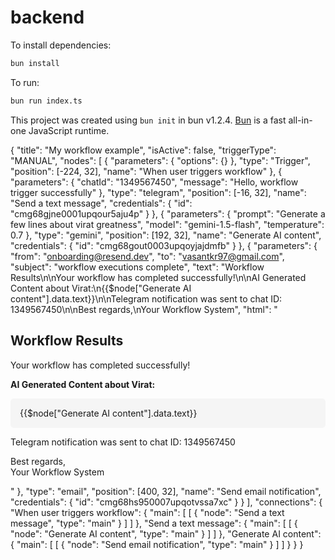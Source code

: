 # backend

To install dependencies:

```bash
bun install
```

To run:

```bash
bun run index.ts
```

This project was created using `bun init` in bun v1.2.4. [Bun](https://bun.sh) is a fast all-in-one JavaScript runtime.


{
  "title": "My workflow example",
  "isActive": false,
  "triggerType": "MANUAL",
  "nodes": [
    {
      "parameters": {
        "options": {}
      },
      "type": "Trigger",
      "position": [-224, 32],
      "name": "When user triggers workflow"
    },
    {
      "parameters": {
        "chatId": "1349567450",
        "message": "Hello, workflow trigger successfully"
      },
      "type": "telegram",
      "position": [-16, 32],
      "name": "Send a text message",
      "credentials": {
        "id": "cmg68gjne0001upqour5aju4p"
      }
    },
    {
      "parameters": {
        "prompt": "Generate a few lines about virat greatness",
        "model": "gemini-1.5-flash",
        "temperature": 0.7
      },
      "type": "gemini",
      "position": [192, 32],
      "name": "Generate AI content",
      "credentials": {
        "id": "cmg68gout0003upqoyjajdmfb"
      }
    },
    {
      "parameters": {
        "from": "onboarding@resend.dev",
        "to": "vasantkr97@gmail.com",
        "subject": "workflow executions complete",
        "text": "Workflow Results\n\nYour workflow has completed successfully!\n\nAI Generated Content about Virat:\n{{$node[\"Generate AI content\"].data.text}}\n\nTelegram notification was sent to chat ID: 1349567450\n\nBest regards,\nYour Workflow System",
        "html": "<h2>Workflow Results</h2><p>Your workflow has completed successfully!</p><p><strong>AI Generated Content about Virat:</strong></p><div style='background:#f5f5f5;padding:15px;border-radius:5px;margin:10px 0;'>{{$node[\"Generate AI content\"].data.text}}</div><p>Telegram notification was sent to chat ID: 1349567450</p><p>Best regards,<br>Your Workflow System</p>"
      },
      "type": "email",
      "position": [400, 32],
      "name": "Send email notification",
      "credentials": {
        "id": "cmg68hs950007upqotvssa7xc"
      }
    }
  ],
  "connections": {
    "When user triggers workflow": {
      "main": [
        [
          {
            "node": "Send a text message",
            "type": "main"
          }
        ]
      ]
    },
    "Send a text message": {
      "main": [
        [
          {
            "node": "Generate AI content",
            "type": "main"
          }
        ]
      ]
    },
    "Generate AI content": {
      "main": [
        [
          {
            "node": "Send email notification",
            "type": "main"
          }
        ]
      ]
    }
  }
}

